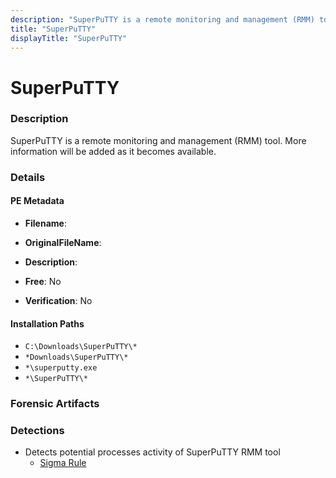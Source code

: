 ```yaml
---
description: "SuperPuTTY is a remote monitoring and management (RMM) tool. More information will be added as it becomes available."
title: "SuperPuTTY"
displayTitle: "SuperPuTTY"
---
```




# SuperPuTTY


### Description

SuperPuTTY is a remote monitoring and management (RMM) tool. More information will be added as it becomes available.




### Details


#### PE Metadata
- **Filename**: 
- **OriginalFileName**: 
- **Description**: 


- **Free**: No

- **Verification**: No




#### Installation Paths
- `C:\Downloads\SuperPuTTY\*`
- `*Downloads\SuperPuTTY\*`
- `*\superputty.exe`
- `*\SuperPuTTY\*`

### Forensic Artifacts






### Detections
- Detects potential processes activity of SuperPuTTY RMM tool
  - [Sigma Rule](https://github.com/magicsword-io/LOLRMM/blob/main/detections/sigma/superputty_processes_sigma.yml)



